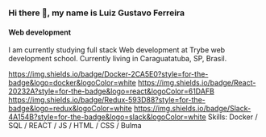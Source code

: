### Hi there 👋, my name is Luiz Gustavo Ferreira

#### Web development


I am currently studying full stack Web development at Trybe web development school. Currently living in Caraguatatuba, SP, Brasil. 

https://img.shields.io/badge/Docker-2CA5E0?style=for-the-badge&logo=docker&logoColor=white
https://img.shields.io/badge/React-20232A?style=for-the-badge&logo=react&logoColor=61DAFB
https://img.shields.io/badge/Redux-593D88?style=for-the-badge&logo=redux&logoColor=white
https://img.shields.io/badge/Slack-4A154B?style=for-the-badge&logo=slack&logoColor=white
Skills: Docker / SQL / REACT / JS / HTML / CSS / Bulma 
 





